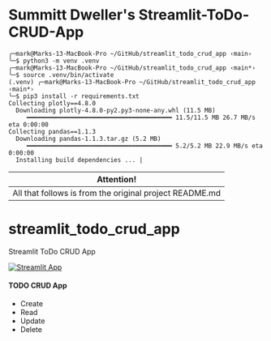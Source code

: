 # Summitt Dweller's Streamlit-ToDo-CRUD-App

```
╭─mark@Marks-13-MacBook-Pro ~/GitHub/streamlit_todo_crud_app ‹main› 
╰─$ python3 -m venv .venv
╭─mark@Marks-13-MacBook-Pro ~/GitHub/streamlit_todo_crud_app ‹main*› 
╰─$ source .venv/bin/activate
(.venv) ╭─mark@Marks-13-MacBook-Pro ~/GitHub/streamlit_todo_crud_app ‹main*› 
╰─$ pip3 install -r requirements.txt       
Collecting plotly==4.8.0
  Downloading plotly-4.8.0-py2.py3-none-any.whl (11.5 MB)
     ━━━━━━━━━━━━━━━━━━━━━━━━━━━━━━━━━━━━━━━━ 11.5/11.5 MB 26.7 MB/s eta 0:00:00
Collecting pandas==1.1.3
  Downloading pandas-1.1.3.tar.gz (5.2 MB)
     ━━━━━━━━━━━━━━━━━━━━━━━━━━━━━━━━━━━━━━━━ 5.2/5.2 MB 22.9 MB/s eta 0:00:00
  Installing build dependencies ... |
  ```

| Attention! |  
|---         |  
| All that follows is from the original project README.md |  


# streamlit_todo_crud_app
Streamlit ToDo CRUD App

[![Streamlit App](https://static.streamlit.io/badges/streamlit_badge_black_white.svg)](https://share.streamlit.io//Jcharis/streamlit_todo_crud_app/main/app.py)

#### TODO CRUD App
+ Create
+ Read
+ Update
+ Delete


